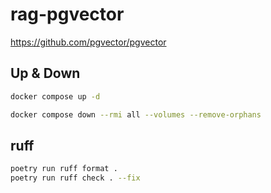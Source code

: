 # rag-pgvector

<https://github.com/pgvector/pgvector>

## Up & Down

```bash
docker compose up -d
```

```bash
docker compose down --rmi all --volumes --remove-orphans
```

## ruff

```bash
poetry run ruff format .
poetry run ruff check . --fix
```
